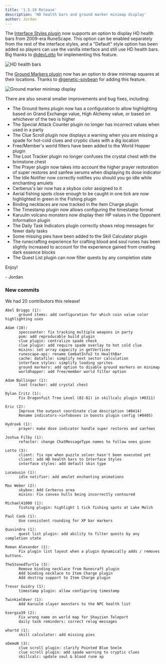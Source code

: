 ```yaml
---
title: '1.5.19 Release'
description: 'HD health bars and ground marker minimap display'
author: Jordan
---
```


The [Interface Styles plugin](https://github.com/runelite/runelite/wiki/Interface-Styles) now
supports an option to display HD health bars from 2009-era RuneScape. This option can be enabled
separately from the rest of the interface styles, and a "Default" style option has been added so
players can use the vanilla interface and still use HD health bars. Big thanks to
[@devLotto](https://github.com/devLotto) for implementing this feature.

![HD health bars](/img/blog/1.5.19-Release/hd-health-bars.png)

The [Ground Markers plugin](https://github.com/runelite/runelite/wiki/Ground-Markers) now has an
option to draw minimap squares at their locations. Thanks to
[@genetic-soybean](https://github.com/genetic-soybean) for adding this feature.

![Ground marker minimap display](/img/blog/1.5.19-Release/ground-marker-minimap-display.jpg)

There are also several smaller improvements and bug fixes, including:

- The Ground Items plugin now has a configuration to allow highlighting based on Grand Exchange
  value, High Alchemy value, or based on whichever of the two is higher
- The Special Attack Counter plugin no longer has incorrect values when used in a party
- The Clue Scroll plugin now displays a warning when you are missing a spade for hot-cold clues and
  cryptic clues with a dig location
- Free/Member's world filters have been added to the World Hopper plugin
- The Loot Tracker plugin no longer confuses the crystal chest with the brimstone chest
- The Prayer plugin now takes into account the higher prayer restoration of super restores and
  sanfew serums when displaying its dose indicator
- The Idle Notifier now correctly notifies you should you go idle while enchanting amulets
- Cerberus's lair now has a skybox color assigned to it
- Aerial fishing spots close enough to be caught in one tick are now highlighted in green in the
  Fishing plugin
- Binding necklaces are now tracked in the Item Charge plugin
- The Timestamp plugin now allows configuring the timestamp format
- Karuulm volcano monsters now display their HP values in the Opponent Information plugin
- The Daily Task Indicators plugin correctly shows relog messages for fewer daily tasks
- Some missing pies have been added to the Skill Calculator plugin
- The runecrafting experience for crafting blood and soul runes has been slightly increased to
  account for the experience gained from creating dark essence blocks
- The Quest List plugin can now filter quests by any completion state

Enjoy!

\- Jordan

### New commits

We had 20 contributors this release!

```
Abel Briggs (1):
      ground items: add configuration for which coin value color highlighting uses

Adam (10):
      speccounter: fix tracking multiple weapons in party
      pom: add reproducable build plugin
      clue plugin: centralize spade check
      clue plugin: add require spade overlay to hot cold clue
      mixins: set array capacity in getVertices
      runescape-api: rename CombatInfo2 to HealthBar
      cache: datafile: simplify next sector calculation
      interface styles: simplify loading sprites
      ground markers: add option to disable ground markers on minimap
      worldhopper: add free/member world filter option

Adam Ballinger (1):
      loot tracker: add crystal chest

Dylan Critz (1):
      Fix Dragonfuit Tree Level (82-81) in skillcalc plugin (#8311)

Eric (2):
      Improve the outpost coordinate clue description (#8414)
      Rename indicators->infoboxes in boosts plugin config (#8405)

Hydrox6 (1):
      prayer: make dose indicator handle super restores and sanfews

Joshua Filby (1):
      refactor: change ChatMessageType names to follow ones given

Lotto (3):
      client: fix npe when puzzle solver hasn't been executed yet
      client: add HD health bars to Interface Styles
      interface styles: add default skin type

Lucwousin (1):
      idle notifier: add amulet enchanting animations

Max Weber (2):
      skybox: Add Cerberus area
      mixins: Fix convex hulls being incorrectly contoured

Michael41000 (1):
      fishing plugin: highlight 1 tick fishing spots at Lake Molch

Paul Cook (1):
      Use consistent rounding for XP bar markers

Quasindro (1):
      quest list plugin: add ability to filter quests by any completion state

Roman Alexander (1):
      Fix plugin list layout when a plugin dynamically adds / removes buttons.

TheStonedTurtle (3):
      Remove binding necklace from Runecraft plugin
      Add binding necklace to Item Charge plugin
      Add destroy support to Item Charge plugin

Trevor Guidry (1):
      timestamp plugin: allow configuring timestamp

Twinkiel0ver (1):
      Add Karuulm slayer monsters to the NPC health list

ksergio39 (2):
      Fix wrong name on world map for Shayzien Teleport
      daily task reminders: correct relog messages

whartd (1):
      skill calculator: add missing pies

xDemoN (3):
      clue scroll plugin: clarify Pointed Blue Snelm
      clue scroll plugin: add spade warning to cryptic clues
      skillcalc: update soul & blood rune xp
```
